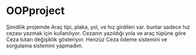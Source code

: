 # OOPproject
Şimdilik projemde Araç tipi, plaka, yol, ve hız girdileri var. bunlar sadece hız cezası yazmak için kullanılıyor. Cezanın yazıldığı yola ve araç tüpüne göre Ceza tutarı değişiklik gösteriyor. Henzüz Ceza ödeme sistemini ve sorgulama sistemini yapmadım.

